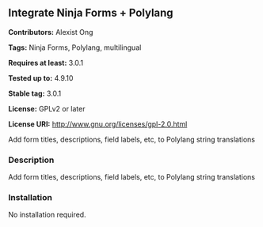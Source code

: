 ## Integrate Ninja Forms + Polylang
**Contributors:** Alexist Ong

**Tags:** Ninja Forms, Polylang, multilingual

**Requires at least:** 3.0.1

**Tested up to:** 4.9.10

**Stable tag:** 3.0.1

**License:** GPLv2 or later

**License URI:** http://www.gnu.org/licenses/gpl-2.0.html

Add form titles, descriptions, field labels, etc, to Polylang string translations

### Description
Add form titles, descriptions, field labels, etc, to Polylang string translations

### Installation
No installation required.
